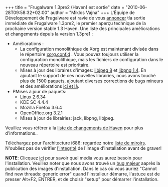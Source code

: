 +++
title = "Frugalware 1.3pre2 (Haven) est sortie"
date = "2010-06-28T09:58:32+02:00"
author = "Miklos Vajna"
+++
L'Équipe de Développement de Frugalware est ravie de vous [annoncer](/news/173) tla sortie immédiate de Frugalware 1.3pre2, le premier aperçu technique de la prochaine version stable 1.3 Haven.
Une liste des principales améliorations et changements depuis la version 1.3pre1 :  

* Améliorations :
	+ La configuration monolithique de Xorg est maintenant divisée dans le répertoire [xorg.conf.d](http://www.x.org/wiki/Server18Branch) . Vous pouvez toujours utiliser la configuration monolithique, mais les fichiers de configuration dans le nouveau répertoire est prioritaire.
	+ Mises à jour des libraires d'images: [libjpeg 8](http://freshmeat.net/projects/libjpeg/releases/314766) et [libpng 1.4](http://freshmeat.net/projects/libpng/releases/312969). En ajoutant le support de ces nouvelles librairies, nous avons touché plus de 1500 paquets, ajoutant diverses corrections de bugs mineurs et des améliorations [ici et là](http://git.frugalware.org/gitweb/gitweb.cgi?p=frugalware-current.git;a=commit;h=33a8f8c592de7fa5881d6cd3a2ecb04663420545).
* PMises à jour de paquets:
	+ Linux 2.6.34
	+ KDE SC 4.4.4
	+ Mozilla Firefox 3.6.4
	+ OpenOffice.org 3.2.1
	+ Mises à jour de librairies: jack, libpng, libjpeg.


 Veuillez vous référer à la [liste de changements de Haven](http://ftp.frugalware.org/pub/frugalware/frugalware-testing/ChangeLog.txt) pour plus d'informations..  

 Téléchargez pour l'architecture i686: regardez notre [liste de miroirs](http://frugalware.org/download/frugalware-testing-iso). N'oubliez pas de vérifier [l'integrité](http://frugalware.org/download/frugalware-testing-iso/SHA1SUMS) de l'image d'installation avant de graver!  

**NOTE**: Clicquez [ici](/docs/install#_choosing_installation_flavor) pour savoir quel média vous aurez besoin pour l'installation. Veuillez noter que nous avons trouvé un [bug majeur](http://git.frugalware.org/gitweb/gitweb.cgi?p=setup.git;a=commitdiff;h=b9aa426) aaprès la publication des images d'installation. Dans le cas où vous auriez "Cannot find new threads: generic error" quand l'installeur démarre, l'astuce est de presser Alt+F2, ENTRER, et de choisir "setup" pour démarrer l'installation.  


